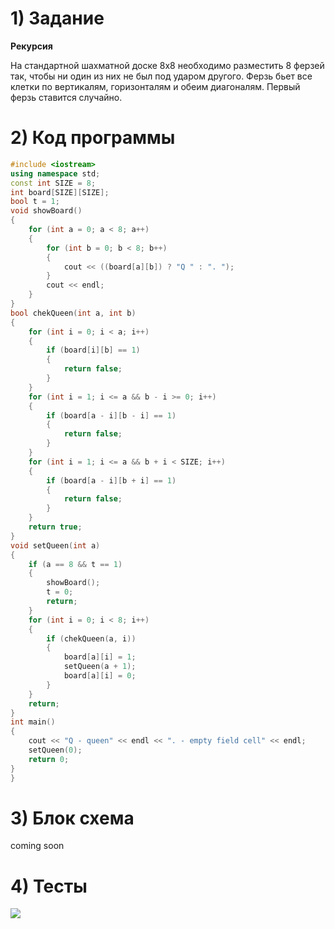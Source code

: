 # 1) Задание
**Рекурсия** 

На стандартной шахматной доске 8х8 необходимо разместить 8 ферзей так, чтобы ни один из них не был под ударом другого.
Ферзь бьет все клетки по вертикалям, горизонталям и обеим диагоналям.
Первый ферзь ставится случайно.

# 2) Код программы

```cpp
#include <iostream>
using namespace std;
const int SIZE = 8;
int board[SIZE][SIZE];
bool t = 1;
void showBoard()
{
    for (int a = 0; a < 8; a++)
    {
        for (int b = 0; b < 8; b++)
        {
            cout << ((board[a][b]) ? "Q " : ". ");
        }
        cout << endl;
    }
}
bool chekQueen(int a, int b)
{
    for (int i = 0; i < a; i++)
    {
        if (board[i][b] == 1)
        {
            return false;
        }
    }
    for (int i = 1; i <= a && b - i >= 0; i++)
    {
        if (board[a - i][b - i] == 1)
        {
            return false;
        }
    }
    for (int i = 1; i <= a && b + i < SIZE; i++)
    {
        if (board[a - i][b + i] == 1)
        {
            return false;
        }
    }
    return true;
}
void setQueen(int a)
{
    if (a == 8 && t == 1)
    {
        showBoard();
        t = 0;
        return;
    }
    for (int i = 0; i < 8; i++)
    {
        if (chekQueen(a, i))
        {
            board[a][i] = 1;
            setQueen(a + 1);
            board[a][i] = 0;
        }
    }
    return;
}
int main()
{
    cout << "Q - queen" << endl << ". - empty field cell" << endl;
    setQueen(0);
    return 0;
}
}
```

# 3) Блок схема
coming soon
  
# 4) Тесты
<image src ="test_8queen.png">
